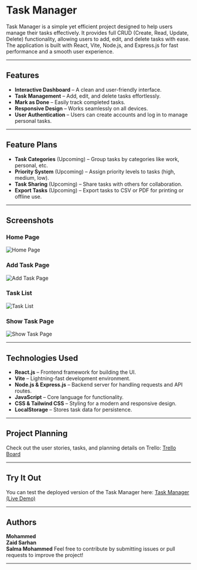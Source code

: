 # Task Manager

Task Manager is a simple yet efficient project designed to help users manage their tasks effectively. It provides full CRUD (Create, Read, Update, Delete) functionality, allowing users to add, edit, and delete tasks with ease. The application is built with React, Vite, Node.js, and Express.js for fast performance and a smooth user experience.

---

## Features
- **Interactive Dashboard** – A clean and user-friendly interface.
- **Task Management** – Add, edit, and delete tasks effortlessly.
- **Mark as Done** – Easily track completed tasks.
- **Responsive Design** – Works seamlessly on all devices.
- **User Authentication** – Users can create accounts and log in to manage personal tasks.


---

## Feature Plans
- **Task Categories** (Upcoming) – Group tasks by categories like work, personal, etc.
- **Priority System** (Upcoming) – Assign priority levels to tasks (high, medium, low).
- **Task Sharing** (Upcoming) – Share tasks with others for collaboration.
- **Export Tasks** (Upcoming) – Export tasks to CSV or PDF for printing or offline use.

---

## Screenshots

### Home Page
![Home Page](https://github.com/user-attachments/assets/d4ccdc6e-e90b-47a4-87d1-f204dd3dcbaa)

### Add Task Page
![Add Task Page](https://github.com/user-attachments/assets/f8827cb4-28f2-4e91-a336-375e7728310f)

### Task List
![Task List](https://github.com/user-attachments/assets/27e0be6c-2609-4a9e-947c-ce36a077de8e)

### Show Task Page
![Show Task Page](https://github.com/user-attachments/assets/7ba5b421-9ed3-42be-8de7-f30729701df2)

---

## Technologies Used

- **React.js** – Frontend framework for building the UI.
- **Vite** – Lightning-fast development environment.
- **Node.js & Express.js** – Backend server for handling requests and API routes.
- **JavaScript** – Core language for functionality.
- **CSS & Tailwind CSS** – Styling for a modern and responsive design.
- **LocalStorage** – Stores task data for persistence.

---

## Project Planning
Check out the user stories, tasks, and planning details on Trello:
[Trello Board](https://trello.com/b/y6Cx5oZQ/project-3-crud-task-management-tool)

---

## Try It Out
You can test the deployed version of the Task Manager here:
[Task Manager (Live Demo)](https://react-jwt-task-manager.vercel.app/)

---

## Authors
**Mohammed**  
**Zaid Sarhan**  
**Salma Mohammed**
Feel free to contribute by submitting issues or pull requests to improve the project!

---
